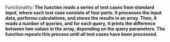 Functionality: **The function reads a series of test cases from standard input, where each test case consists of four parts. It processes the input data, performs calculations, and stores the results in an array. Then, it reads a number of queries, and for each query, it prints the difference between two values in the array, depending on the query parameters. The function repeats this process until all test cases have been processed.**